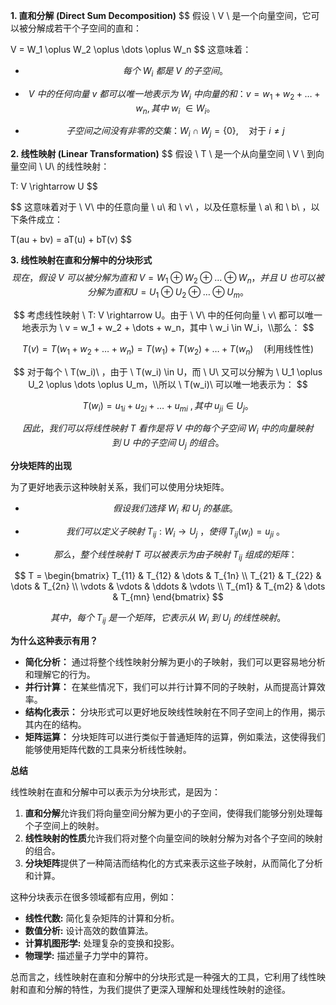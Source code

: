 **1. 直和分解 (Direct Sum Decomposition)**
$$
假设 \ V \ 是一个向量空间，它可以被分解成若干个子空间的直和：

V = W_1 \oplus W_2 \oplus \dots \oplus W_n
$$
这意味着：

* $$
  每个 \ W_i \ 都是 \ V \ 的子空间。
  $$

  
*   $$
    V\ 中的任何向量 \ v \ 都可以唯一地表示为 \ W_i \ 中向量的和：
    v = w_1 + w_2 + \dots + w_n,
    其中 \ w_i \ \in W_i。
    $$
    
    
*   $$
    子空间之间没有非零的交集：
    W_i \cap W_j = \{0\}, \quad \text{对于} \ i \neq j
    $$
    
    

**2. 线性映射 (Linear Transformation)**
$$
假设 \ T \ 是一个从向量空间 \ V \ 到向量空间 \ U\ 的线性映射：

T: V \rightarrow U
$$

$$
这意味着对于 \ V\ 中的任意向量 \ u\ 和 \ v\ ，以及任意标量 \ a\ 和 \ b\ ，以下条件成立：

T(au + bv) = aT(u) + bT(v)
$$

**3. 线性映射在直和分解中的分块形式**
$$
现在，假设 \ V\ 可以被分解为直和 \ V = W_1 \oplus W_2 \oplus \dots \oplus W_n，并且 \ U\ 也可以被分解为直和 U = U_1 \oplus U_2 \oplus \dots \oplus U_m。
$$

$$
考虑线性映射 \ T: V \rightarrow U。由于 \ V\ 中的任何向量 \ v\ 都可以唯一地表示为 \ v = w_1 + w_2 + \dots + w_n，其中 \ w_i \in W_i，\\那么：
$$

$$
T(v) = T(w_1 + w_2 + \dots + w_n) = T(w_1) + T(w_2) + \dots + T(w_n) \quad \text{(利用线性性)}
$$

$$
对于每个 \ T(w_i)\ ，由于 \ T(w_i) \in U，而 \ U\ 又可以分解为 \ U_1 \oplus U_2 \oplus \dots \oplus U_m，\\所以 \ T(w_i)\ 可以唯一地表示为：
$$

$$
T(w_i) = u_{1i} + u_{2i} + \dots + u_{mi} \ ,
其中 \ u_{ji} \in U_j。
$$

$$
因此，我们可以将线性映射 \ T\ 看作是将 \ V\  中的每个子空间 \ W_i\ 中的向量映射到 \ U\ 中的子空间 \ U_j\ 的组合。
$$

**分块矩阵的出现**

为了更好地表示这种映射关系，我们可以使用分块矩阵。

* $$
  假设我们选择 \ W_i\ 和 \ U_j\ 的基底。
  $$

  
* $$
  我们可以定义子映射 \ T_{ij} : W_i \rightarrow U_j\ ，使得 \ T_{ij}(w_i) = u_{ji}\ 。
  $$

  
* $$
  那么，整个线性映射 \ T\ 可以被表示为由子映射 \ T_{ij}\ 组成的矩阵：
  $$

  

$$
T =
\begin{bmatrix}
    T_{11} & T_{12} & \dots & T_{1n} \\
    T_{21} & T_{22} & \dots & T_{2n} \\
    \vdots & \vdots & \ddots & \vdots \\
    T_{m1} & T_{m2} & \dots & T_{mn}
\end{bmatrix}
$$

$$
其中，每个 \ T_{ij}\ 是一个矩阵，它表示从 \ W_i\ 到 \ U_j\ 的线性映射。
$$

**为什么这种表示有用？**

*   **简化分析：** 通过将整个线性映射分解为更小的子映射，我们可以更容易地分析和理解它的行为。
*   **并行计算：** 在某些情况下，我们可以并行计算不同的子映射，从而提高计算效率。
*   **结构化表示：** 分块形式可以更好地反映线性映射在不同子空间上的作用，揭示其内在的结构。
*   **矩阵运算：** 分块矩阵可以进行类似于普通矩阵的运算，例如乘法，这使得我们能够使用矩阵代数的工具来分析线性映射。

**总结**

线性映射在直和分解中可以表示为分块形式，是因为：

1.  **直和分解**允许我们将向量空间分解为更小的子空间，使得我们能够分别处理每个子空间上的映射。
2.  **线性映射的性质**允许我们将对整个向量空间的映射分解为对各个子空间的映射的组合。
3.  **分块矩阵**提供了一种简洁而结构化的方式来表示这些子映射，从而简化了分析和计算。

这种分块表示在很多领域都有应用，例如：

*   **线性代数:** 简化复杂矩阵的计算和分析。
*   **数值分析:** 设计高效的数值算法。
*   **计算机图形学:** 处理复杂的变换和投影。
*   **物理学:** 描述量子力学中的算符。

总而言之，线性映射在直和分解中的分块形式是一种强大的工具，它利用了线性映射和直和分解的特性，为我们提供了更深入理解和处理线性映射的途径。